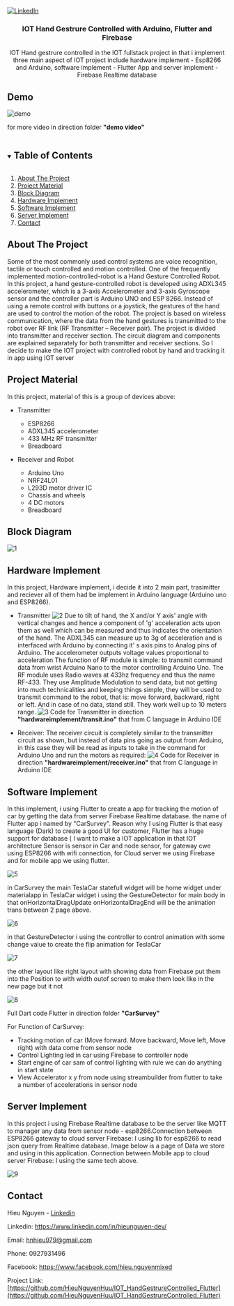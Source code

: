 
[![LinkedIn][linkedin-shield]][linkedin-url]

<p align="center">
  <h3 align="center">IOT Hand Gestrure Controlled with Arduino, Flutter and Firebase</h3>
  <p align="center">
   IOT Hand gestrure controlled in the IOT fullstack project in that i implement three main aspect of IOT project include hardware implement - Esp8266 and Arduino, software implement - Flutter App and server implement - Firebase Realtime database
  </p>
</p>

## Demo 

![demo](/demovideos/demo.gif)

for more video in direction folder **"demo video"**

<details open="open">
  <summary><h2 style="display: inline-block">Table of Contents</h2></summary>
  <ol>
    <li><a href="#about-the-project">About The Project</a></li>
	<li><a href="#project-material">Project Material</a></li>
	<li><a href="#project-material">Block Diagram</a></li>
	<li><a href="#hardware-implement">Hardware Implement</a></li>
	<li><a href="#software-implement">Software Implement</a></li>
	<li><a href="#server-implement">Server Implement</a></li>
	<li><a href="#contact">Contact</a></li>
  </ol>
</details>


## About The Project

Some of the most commonly used control systems are voice recognition, tactile or touch controlled and motion controlled. One of the frequently implemented motion-controlled-robot is a Hand Gesture Controlled Robot. In this project, a hand gesture-controlled robot is developed using ADXL345 accelerometer, which is a 3-axis Accelerometer and 3-axis Gyroscope sensor and the controller part is Arduino UNO and ESP 8266. Instead of using a remote control with buttons or a joystick, the gestures of the hand are used to control the motion of the robot. The project is based on wireless communication, where the data from the hand gestures is transmitted to the robot over RF link (RF Transmitter – Receiver pair). The project is divided into transmitter and receiver section. The circuit diagram and components are explained separately for both transmitter and receiver sections. So I decide to make the IOT project with controlled robot by hand and tracking it in app using IOT server

## Project Material

In this project, material of this is a group of devices above:
* Transmitter
	* ESP8266
	* ADXL345 accelerometer
	* 433 MHz RF transmitter
	* Breadboard

* Receiver and Robot
	* Arduino Uno
	* NRF24L01
	* L293D motor driver IC
	* Chassis and wheels
	* 4 DC motors
	* Breadboard

## Block Diagram

![1](/images/1.png)

## Hardware Implement

In this project, Hardware implement, i decide it into 2 main part, trasimitter and reciever all of them had be implement in Arduino language (Arduino uno and ESP8266).

* Transmitter
![2](/images/2.png)
Due to tilt of hand, the X and/or Y axis' angle with vertical changes and hence
a component of 'g' acceleration acts upon them as well which can be measured and thus indicates the orientation of the hand. The ADXL345 can measure up to 3g of acceleration and is interfaced with Arduino by connecting it' s axis pins to Analog pins of Arduino. The accelerometer outputs voltage values proportional to acceleration The function of RF module is simple: to transmit command data from wrist Arduino Nano to the motor controlling Arduino Uno. The RF module uses Radio waves at 433hz frequency and thus the name RF-433. They use Amplitude Modulation to send data, but not getting into much technicalities and keeping things simple, they will be used to transmit command to the robot, that is: move forward, backward, right or left. And in case of no data, stand still. They work well up to 10 meters range.
![3](/images/3.png)
Code for Transmitter in direction **"hardwareimplement/transit.ino"** that from C language in Arduino IDE

* Receiver:
The receiver circuit is completely similar to the transmitter circuit as shown, but instead of data pins going as output from Arduino, in this case they will be read as inputs to take in the command for Arduino Uno and run the motors as required:
![4](/images/4.png)
Code for Receiver in direction **"hardwareimplement/receiver.ino"** that from C language in Arduino IDE

## Software Implement

In this implement, i using Flutter to create a app for tracking the motion of car by getting the data from server Firebase Realtime database. the name of Flutter app i named by "CarSurvey". Reason why I using Flutter is that easy language (Dark) to create a good UI for customer, Flutter has a huge support for database ( I want to make a IOT application in that IOT architecture Sensor is sensor in Car and node sensor, for gateway cwe using ESP8266 with wifi connection, for Cloud server we using Firebase and for mobile app we using flutter.

![5](/images/5.png)

in CarSurvey the main TeslaCar statefull widget will be home widget under materialapp in TeslaCar widget i using the GestureDetector for main body in that onHorizontalDragUpdate onHorizontalDragEnd will be the animation trans between 2 page above.

![6](/images/6.png)

in that GestureDetector i using the controller to control animation with some change value to create the flip animation for TeslaCar

![7](/images/7.png)

the other layout like right layout with showing data from Firebase put them into the Position to with width outof screen to make them look like in the new page but it not

![8](/images/8.png)

Full Dart code Flutter in direction folder **"CarSurvey"**

For Function of CarSurvey:
* Tracking motion of car (Move forward. Move backward, Move left, Move right) with data come from sensor node
* Control Lighting led in car using Firebase to controller node
* Start engine of car sam of control lighting with rule we can do anything in start state
* View Accelerator x y from node using streambuilder from flutter to take a
number of accelerations in sensor node

## Server Implement

In this project i using Firebase Realtime database to be the server like MQTT to manager any data from sensor node - esp8266.Connection between ESP8266 gateway to cloud server Firebase: I using lib for esp8266 to read json query from Realtime database. Image below is a page of Data we store and using in this application. Connection between Mobile app to cloud server Firebase: I using the same tech above.

![9](/images/9.png)

## Contact

Hieu Nguyen - [Linkedin](https://www.linkedin.com/in/hieunguyen-dev/)

Linkedin: https://www.linkedin.com/in/hieunguyen-dev/

Email: hnhieu979@gmail.com

Phone: 0927931496

Facebook: https://www.facebook.com/hieu.nguyenmixed

Project Link: [https://github.com/HieuNguyenHuu/IOT_HandGestrureControlled_Flutter](https://github.com/HieuNguyenHuu/IOT_HandGestrureControlled_Flutter)


[linkedin-shield]: https://img.shields.io/badge/-LinkedIn-black.svg?style=for-the-badge&logo=linkedin&colorB=555
[linkedin-url]: https://www.linkedin.com/in/hieunguyen-dev/


